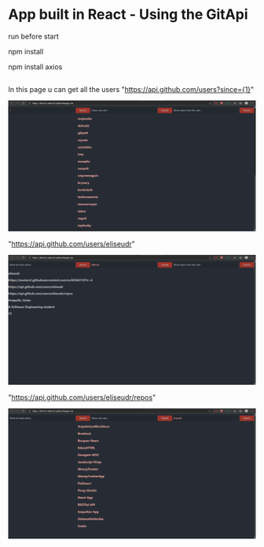 # App built in React - Using the GitApi #

run before start

npm install

npm install axios

##

In this page u can get all the users "https://api.github.com/users?since={1}"

![](images/Screenshot_2.png)

"https://api.github.com/users/eliseudr"

![](images/Screenshot_3.png)

"https://api.github.com/users/eliseudr/repos"

![](images/Screenshot_1.png)


